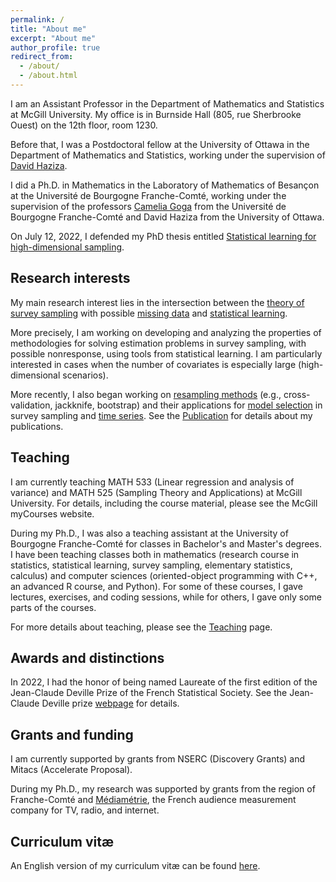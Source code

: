```yaml
---
permalink: /
title: "About me"
excerpt: "About me"
author_profile: true
redirect_from: 
  - /about/
  - /about.html
---
```




I am an Assistant Professor in the Department of Mathematics and Statistics at McGill University. My office is in Burnside Hall (805, rue Sherbrooke Ouest) on the 12th floor, room 1230.

Before that, I was a Postdoctoral fellow at the University of Ottawa in the Department of Mathematics and Statistics, working under the supervision of [David Haziza](http://www.davidhaziza.com).

I did a Ph.D. in Mathematics in the Laboratory of Mathematics of Besançon at the Université de Bourgogne Franche-Comté, working under the supervision of the professors [Camelia Goga](http://goga.perso.math.cnrs.fr) from the Université de Bourgogne Franche-Comté and David Haziza from the University of Ottawa. 

On July 12, 2022, I defended my PhD thesis entitled [Statistical learning for high-dimensional sampling](http://mehdiDagdoug.github.io/files/these.pdf).

## Research interests

My main research interest lies in the intersection between the <ins>theory of survey sampling</ins> with possible <ins>missing data</ins> and <ins>statistical learning</ins>. 

More precisely, I am working on developing and analyzing the properties of methodologies for solving estimation problems in survey sampling, with possible nonresponse, using tools from statistical learning. 
I am particularly interested in cases when the number of covariates is especially large (high-dimensional scenarios). 

More recently, I also began working on <ins>resampling methods</ins> (e.g., cross-validation, jackknife, bootstrap) and their applications for <ins>model selection</ins> in survey sampling and <ins>time series</ins>. See the [Publication](https://mehdidagdoug.github.io/publications/) for details about my publications.


## Teaching

I am currently teaching MATH 533 (Linear regression and analysis of variance) and MATH 525 (Sampling Theory and Applications) at McGill University. For details, including the course material, please see the McGill myCourses website.

During my Ph.D., I was also a teaching assistant at the University of Bourgogne Franche-Comté for classes in Bachelor's and Master's degrees. 
I have been teaching classes both in mathematics (research course in statistics, statistical learning, survey sampling, elementary statistics, calculus) and computer sciences (oriented-object programming with C++, an advanced R course, and Python). 
For some of these courses, I gave lectures, exercises, and coding sessions, while for others, I gave only some parts of the courses. 

For more details about teaching, please see the [Teaching](https://mehdidagdoug.github.io/teaching/) page.
 
## Awards and distinctions 

In 2022, I had the honor of being named Laureate of the first edition of the Jean-Claude Deville Prize of the French Statistical Society. See the Jean-Claude Deville prize [webpage](https://www.sfds.asso.fr/fr/enquetes_modeles_et_applications/groupe_enquetes_modeles_et_applications/683-bourses_et_prix/) for details.

## Grants and funding
I am currently supported by grants from NSERC (Discovery Grants) and Mitacs (Accelerate Proposal). 

During my Ph.D., my research was supported by grants from the region of Franche-Comté and [Médiamétrie](https://www.mediametrie.fr/en), the French audience measurement company for TV, radio, and internet. 

## Curriculum vitæ
An English version of my curriculum vitæ can be found [here](http://mehdiDagdoug.github.io/files/CV_Dagdoug.pdf).
